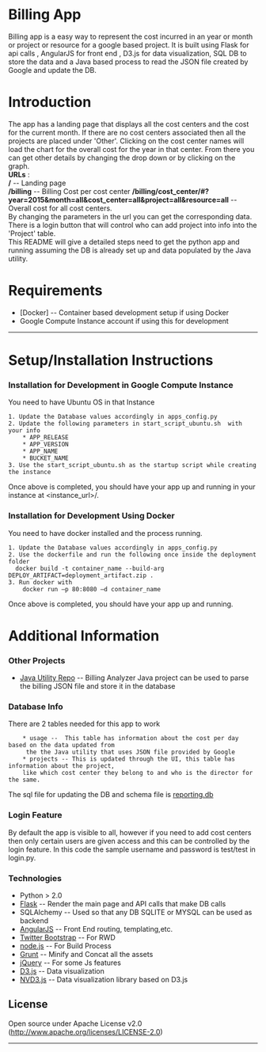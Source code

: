 # Billing App

Billing app is a easy way to represent the cost incurred in an year or month or project or resource for a google based project. 
It is built using Flask for api calls , AngularJS for front end , D3.js for data visualization, SQL DB to store the data
 and a Java based process to read the JSON file created by Google and update the DB.    


# Introduction
The app has a landing page that displays all the cost centers and the cost for the current month. If there are no 
cost centers associated then all the projects are placed under 'Other'. Clicking on the cost center names will load 
the chart for the overall cost for the year in that center. From there you can get other details by changing the drop 
down or by clicking on the graph.  
**URLs**  :  
   **/** -- Landing page  
   **/billing** -- Billing Cost per cost center
   **/billing/cost_center/#?year=2015&month=all&cost_center=all&project=all&resource=all** -- Overall cost for all cost centers.  
   By changing the parameters in the url you can get the corresponding data.  
   There is a login button that will control who can add project into info into the 'Project' table.    
This README will give a detailed steps need to get the python app and running assuming the DB is already set up and data populated by the Java utility.  


# Requirements
* [Docker] -- Container based development setup if using Docker
* Google Compute Instance account if using this for development

---
# Setup/Installation Instructions

### Installation for Development in Google Compute Instance

You need to have Ubuntu OS in that Instance

    1. Update the Database values accordingly in apps_config.py
    2. Update the following parameters in start_script_ubuntu.sh  with your info
        * APP_RELEASE
        * APP_VERSION
        * APP_NAME
        * BUCKET_NAME
    3. Use the start_script_ubuntu.sh as the startup script while creating the instance
    
Once above is completed, you should have your app up and running in your instance at <instance_url>/.

### Installation for Development Using Docker

You need to have docker installed and the process running. 

    1. Update the Database values accordingly in apps_config.py
    2. Use the dockerfile and run the following once inside the deployment folder
      docker build -t container_name --build-arg DEPLOY_ARTIFACT=deployment_artifact.zip .
    3. Run docker with
        docker run –p 80:8080 –d container_name
    
Once above is completed, you should have your app up and running.

# Additional Information
### Other Projects
* [Java Utility Repo] -- Billing Analyzer Java project can be used to parse the billing JSON file and store it in the database       

### Database Info
There are 2 tables needed for this app to work

        * usage --  This table has information about the cost per day based on the data updated from
         the the Java utility that uses JSON file provided by Google
        * projects -- This is updated through the UI, this table has information about the project,   
        like which cost center they belong to and who is the director for the same.

The sql file for updating the DB and schema file is [reporting.db]

### Login Feature
By default the app is visible to all, however if you need to add cost centers then only certain users are
 given access and this can be controlled by the login feature. In this code the sample username and password is test/test in login.py.  

### Technologies

* Python > 2.0
* [Flask] -- Render the main page and API calls that make DB calls
* SQLAlchemy -- Used so that any DB SQLITE or MYSQL can be used as backend
* [AngularJS] -- Front End routing, templating,etc.
* [Twitter Bootstrap] -- For RWD
* [node.js] --  For Build Process
* [Grunt] -- Minify and Concat all the assets
* [jQuery] -- For some Js features
* [D3.js] -- Data visualization
* [NVD3.js] -- Data visualization library based on D3.js
 

License
----

Open source under Apache License v2.0 (http://www.apache.org/licenses/LICENSE-2.0)

---

   [Billing App Flask Repo]: <https://git.hdtechlab.com/cloud/billing-app.git>
   [Java Utility Repo]:<https://git.hdtechlab.com/cloud/gcbillsimporter.git>
   [node.js]: <http://nodejs.org>
   [Twitter Bootstrap]: <http://twitter.github.com/bootstrap/>
   [jQuery]: <http://jquery.com>
   [AngularJS]: <http://angularjs.org>
   [Grunt]: <http://gruntjs.com>
   [D3.js]: <http://d3js.org>
   [NVD3.js]:  <http://nvd3.org/>
   [Flask]: <flask.pocoo.org>
   [reporting.db]: <https://git.hdtechlab.com/cloud/billing-app/blob/master/reporting.db>


